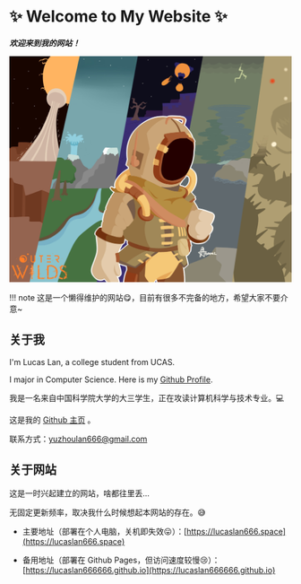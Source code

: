 # :sparkles: Welcome to My Website :sparkles:

***欢迎来到我的网站！***

![ow](assets/ow.jpg)

!!! note
    这是一个懒得维护的网站:yum:，目前有很多不完备的地方，希望大家不要介意~

## 关于我

I'm Lucas Lan, a college student from UCAS.

I major in Computer Science. Here is my [Github Profile](https://github.com/LucasLan666666).

我是一名来自中国科学院大学的大三学生，正在攻读计算机科学与技术专业。:computer:

这是我的 [Github 主页](https://github.com/LucasLan666666) 。

联系方式：[yuzhoulan666@gmail.com](mailto:yuzhoulan666@gmail.com)

## 关于网站

这是一时兴起建立的网站，啥都往里丢...

无固定更新频率，取决我什么时候想起本网站的存在。:sweat_smile:

- 主要地址（部署在个人电脑，关机即失效:stuck_out_tongue:）：[https://lucaslan666.space](https://lucaslan666.space)

- 备用地址（部署在 Github Pages，但访问速度较慢:cry:）：[https://lucaslan666666.github.io](https://lucaslan666666.github.io)
